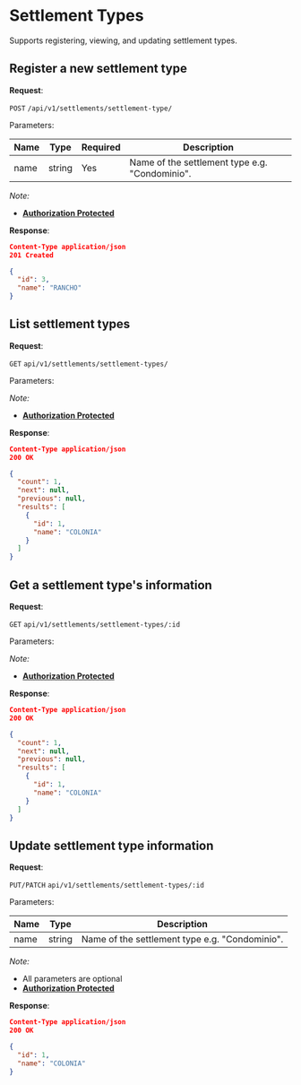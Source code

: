# Settlement Types

Supports registering, viewing, and updating settlement types.

## Register a new settlement type

**Request**:

`POST` `/api/v1/settlements/settlement-type/`

Parameters:

 Name | Type   | Required | Description                                    
------|--------|----------|------------------------------------------------
 name | string | Yes      | Name of the settlement type e.g. "Condominio". 

*Note:*

- **[Authorization Protected](authentication.md)**

**Response**:

```json
Content-Type application/json
201 Created

{
  "id": 3,
  "name": "RANCHO"
}
```

## List settlement types

**Request**:

`GET` `api/v1/settlements/settlement-types/`

Parameters:

*Note:*

- **[Authorization Protected](authentication.md)**

**Response**:

```json
Content-Type application/json
200 OK

{
  "count": 1,
  "next": null,
  "previous": null,
  "results": [
    {
      "id": 1,
      "name": "COLONIA"
    }
  ]
}
```




## Get a settlement type's information

**Request**:

`GET` `api/v1/settlements/settlement-types/:id`

Parameters:

*Note:*

- **[Authorization Protected](authentication.md)**

**Response**:

```json
Content-Type application/json
200 OK

{
  "count": 1,
  "next": null,
  "previous": null,
  "results": [
    {
      "id": 1,
      "name": "COLONIA"
    }
  ]
}
```

## Update settlement type information

**Request**:

`PUT/PATCH` `api/v1/settlements/settlement-types/:id`

Parameters:

 Name | Type   | Description                                    
------|--------|------------------------------------------------
 name | string | Name of the settlement type e.g. "Condominio". 

*Note:*

- All parameters are optional
- **[Authorization Protected](authentication.md)**

**Response**:

```json
Content-Type application/json
200 OK

{
  "id": 1,
  "name": "COLONIA"
}
```
